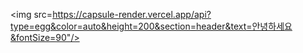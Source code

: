 <img src=https://capsule-render.vercel.app/api?type=egg&color=auto&height=200&section=header&text=안녕하세요&fontSize=90"/>


